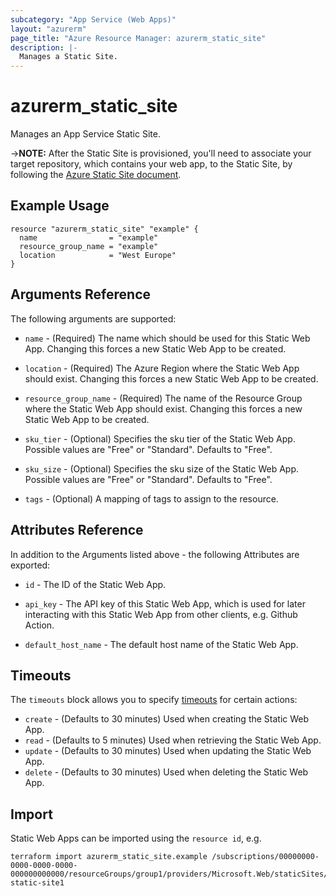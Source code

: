 ```yaml
---
subcategory: "App Service (Web Apps)"
layout: "azurerm"
page_title: "Azure Resource Manager: azurerm_static_site"
description: |-
  Manages a Static Site.
---
```


# azurerm_static_site

Manages an App Service Static Site.

->**NOTE:** After the Static Site is provisioned, you'll need to associate your target repository, which contains your web app, to the Static Site, by following the [Azure Static Site document](https://docs.microsoft.com/en-us/azure/static-web-apps/github-actions-workflow).

## Example Usage

```hcl
resource "azurerm_static_site" "example" {
  name                = "example"
  resource_group_name = "example"
  location            = "West Europe"
}
```

## Arguments Reference

The following arguments are supported:

* `name` - (Required) The name which should be used for this Static Web App. Changing this forces a new Static Web App to be created.

* `location` - (Required) The Azure Region where the Static Web App should exist. Changing this forces a new Static Web App to be created.

* `resource_group_name` - (Required) The name of the Resource Group where the Static Web App should exist. Changing this forces a new Static Web App to be created.

* `sku_tier` - (Optional) Specifies the sku tier of the Static Web App. Possible values are "Free" or "Standard". Defaults to "Free".

* `sku_size` - (Optional) Specifies the sku size of the Static Web App. Possible values are "Free" or "Standard". Defaults to "Free".

* `tags` - (Optional) A mapping of tags to assign to the resource.

## Attributes Reference

In addition to the Arguments listed above - the following Attributes are exported: 

* `id` - The ID of the Static Web App.

* `api_key` - The API key of this Static Web App, which is used for later interacting with this Static Web App from other clients, e.g. Github Action.
  
* `default_host_name` - The default host name of the Static Web App.

## Timeouts

The `timeouts` block allows you to specify [timeouts](https://www.terraform.io/docs/configuration/resources.html#timeouts) for certain actions:

* `create` - (Defaults to 30 minutes) Used when creating the Static Web App.
* `read` - (Defaults to 5 minutes) Used when retrieving the Static Web App.
* `update` - (Defaults to 30 minutes) Used when updating the Static Web App.
* `delete` - (Defaults to 30 minutes) Used when deleting the Static Web App.

## Import

Static Web Apps can be imported using the `resource id`, e.g.

```shell
terraform import azurerm_static_site.example /subscriptions/00000000-0000-0000-0000-000000000000/resourceGroups/group1/providers/Microsoft.Web/staticSites/my-static-site1
```
